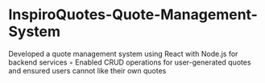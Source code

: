 # InspiroQuotes-Quote-Management-System
Developed a quote management system using React with Node.js for backend services ◦ Enabled CRUD operations for user-generated quotes and ensured users cannot like their own quotes

